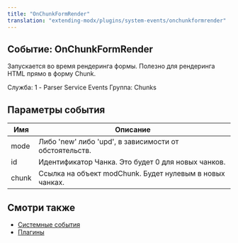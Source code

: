 ```yaml
---
title: "OnChunkFormRender"
translation: "extending-modx/plugins/system-events/onchunkformrender"
---
```


## Событие: OnChunkFormRender

Запускается во время рендеринга формы. Полезно для рендеринга HTML прямо в форму Chunk.

Служба: 1 - Parser Service Events
Группа: Chunks

## Параметры события

| Имя   | Описание                                                 |
| ----- | -------------------------------------------------------- |
| mode  | Либо 'new' либо 'upd', в зависимости от обстоятельств.   |
| id    | Идентификатор Чанка. Это будет 0 для новых чанков.       |
| chunk | Ссылка на объект modChunk. Будет нулевым в новых чанках. |

## Смотри также

- [Системные события](extending-modx/plugins/system-events "Системные события")
- [Плагины](extending-modx/plugins "Плагины")
